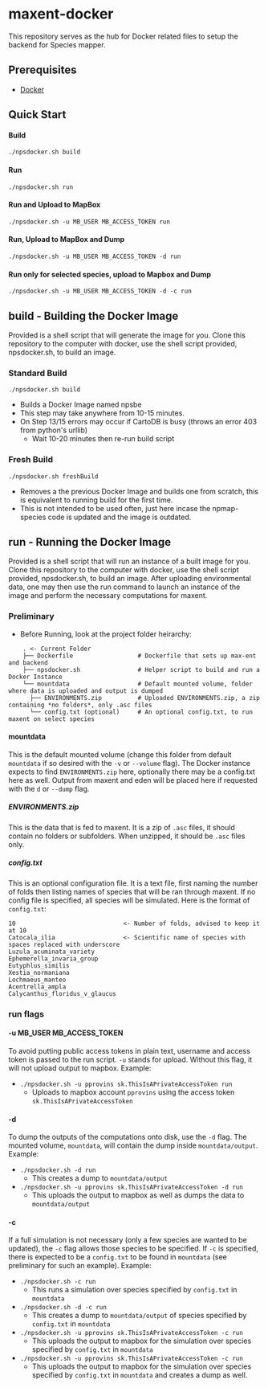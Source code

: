 # maxent-docker

This repository serves as the hub for Docker related files to setup the backend for Species mapper.

## Prerequisites 
* [Docker](https://github.com/wsargent/docker-cheat-sheet/blob/master/README.md)

## Quick Start
#### Build
`./npsdocker.sh build`

#### Run
`./npsdocker.sh run`

#### Run and Upload to MapBox
`./npsdocker.sh -u MB_USER MB_ACCESS_TOKEN run`

#### Run, Upload to MapBox and Dump
`./npsdocker.sh -u MB_USER MB_ACCESS_TOKEN -d run`

#### Run only for selected species, upload to Mapbox and Dump
`./npsdocker.sh -u MB_USER MB_ACCESS_TOKEN -d -c run`

## build - Building the Docker Image
Provided is a shell script that will generate the image for you. Clone this repository to the computer with docker, use the shell script provided, npsdocker.sh, to build an image.

### Standard Build
`./npsdocker.sh build`
* Builds a Docker Image named npsbe
* This step may take anywhere from 10-15 minutes.
* On Step 13/15 errors may occur if CartoDB is busy (throws an error 403 from python's urllib)
  * Wait 10-20 minutes then re-run build script

### Fresh Build
`./npsdocker.sh freshBuild`
* Removes a the previous Docker Image and builds one from scratch, this is equivalent to running build for the first time.
* This is not intended to be used often, just here incase the npmap-species code is updated and the image is outdated.

## run - Running the Docker Image
Provided is a shell script that will run an instance of a built image for you. Clone this repository to the computer with docker, use the shell script provided, npsdocker.sh, to build an image. After uploading environmental data, one may then use the run command to launch an instance of the image and perform the necessary computations for maxent.

### Preliminary
* Before Running, look at the project folder heirarchy:
```
    . <- Current Folder
    ├── Dockerfile                  # Dockerfile that sets up max-ent and backend
    ├── npsdocker.sh                # Helper script to build and run a Docker Instance
    └── mountdata                   # Default mounted volume, folder where data is uploaded and output is dumped
      ├── ENVIRONMENTS.zip          # Uploaded ENVIRONMENTS.zip, a zip containing *no folders*, only .asc files
      └── config.txt (optional)     # An optional config.txt, to run maxent on select species
```

#### mountdata
This is the default mounted volume (change this folder from default `mountdata` if so desired with the `-v` or `--volume` flag). The Docker instance expects to find `ENVIRONMENTS.zip` here, optionally there may be a config.txt here as well. Output from maxent and eden will be placed here if requested with the `d` or `--dump` flag.

##### ENVIRONMENTS.zip
This is the data that is fed to maxent. It is a zip of `.asc` files, it should contain no folders or subfolders. When unzipped, it should be `.asc` files only.

##### config.txt
This is an optional configuration file. It is a text file, first naming the number of folds then listing names of species that will be ran through maxent. If no config file is specified, all species will be simulated.
Here is the format of `config.txt`:
```
10                              <- Number of folds, advised to keep it at 10
Catocala_ilia                   <- Scientific name of species with spaces replaced with underscore
Luzula_acuminata_variety
Ephemerella_invaria_group
Eutyphlus_similis
Xestia_normaniana
Lochmaeus_manteo
Acentrella_ampla
Calycanthus_floridus_v_glaucus
```

### run flags
#### -u MB_USER MB_ACCESS_TOKEN
To avoid putting public access tokens in plain text, username and access token is passed to the run script. `-u` stands for upload. Without this flag, it will not upload output to mapbox.
Example:

* `./npsdocker.sh -u pprovins sk.ThisIsAPrivateAccessToken run`
  * Uploads to mapbox account `pprovins` using the access token `sk.ThisIsAPrivateAccessToken`

#### -d
To dump the outputs of the computations onto disk, use the `-d` flag. The mounted volume, `mountdata`, will contain the dump inside `mountdata/output`.
Example:

* `./npsdocker.sh -d run`
  * This creates a dump to `mountdata/output`
* `./npsdocker.sh -u pprovins sk.ThisIsAPrivateAccessToken -d run`
  * This uploads the output to mapbox as well as dumps the data to `mountdata/output`

#### -c
If a full simulation is not necessary (only a few species are wanted to be updated), the `-c` flag allows those species to be specified. If `-c` is specified, there is expected to be a `config.txt` to be found in `mountdata` (see preliminary for such an example). Example:

* `./npsdocker.sh -c run`
  * This runs a simulation over species specified by `config.txt` in `mountdata`
* `./npsdocker.sh -d -c run`
  * This creates a dump to `mountdata/output` of species specified by `config.txt` in `mountdata`
* `./npsdocker.sh -u pprovins sk.ThisIsAPrivateAccessToken -c run`
  * This uploads the output to mapbox for the simulation over species specified by `config.txt` in `mountdata`
* `./npsdocker.sh -u pprovins sk.ThisIsAPrivateAccessToken -c run`
  * This uploads the output to mapbox for the simulation over species specified by `config.txt` in `mountdata` and creates a dump as well.

